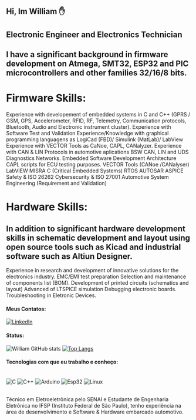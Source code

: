 ## Hi, Im William ✋

## Electronic Engineer and Electronics Technician

## I have a significant background in firmware development on Atmega, SMT32, ESP32 and PIC microcontrollers and other families 32/16/8 bits. 

# Firmware Skills: 

 Experience with developement of embedded systems in C and C++ (GPRS / GSM, GPS, Accelerometer, RFID, RF, Telemetry, Communication protocols, Bluetooth, Audio and Electronic instrument cluster).
 Experience with Software Test and Validation
 Experience/Knowledge with graphical programming languagens as LogiCad (FBD)/ Simulink (MatLab)/ LabView 
 Experience with VECTOR Tools as CaNoe, CAPL, CANalyzer. 
 Experience with CAN & LIN Protocols in automotive aplications
 BSW CAN, LIN and UDS Diagnostics Networks.
 Embedded Software Development Architecture
 CAPL scripts for ECU testing purposes.
 VECTOR Tools (CANoe /CANalyser)
 LabVIEW
 MISRA C (Critical Embedded Systems)
 RTOS
AUTOSAR
ASPICE 
Safety & ISO 26262
Cybersecurity & ISO 27001
Automotive System Engineering (Requirement and Validation)


# Hardware Skills: 

## In addition to significant hardware development skills in schematic development and layout using open source tools such as Kicad and industrial software such as Altiun Designer.

Experience in research and development of innovative solutions for the electronics industry.
EMC/EMI test preparation 
Selection and maintenance of components list (BOM).
Development of printed circuits (schematics and layout)
Advanced of LTSPICE simulation
Debugging electronic boards.
Troubleshooting in Eletronic Devices. 


#### Meus Contatos: 
[![LinkedIn](https://img.shields.io/badge/LinkedIn-0077B5?style=for-the-badge&logo=linkedin&logoColor=white)](https://www.linkedin.com/in/william-souza-santos-59037b1a9/)

#### Status: 
![William GitHub stats](https://github-readme-stats.vercel.app/api?username=William-Souza-Santos&show_icons=true&theme=tokyonight)
[![Top Langs](https://github-readme-stats.vercel.app/api/top-langs/?username=William-Souza-Santos)](https://github.com/William-Souza-Santos/github-readme-stats)
#### Tecnologias com que eu trabalho e conheço: 
<div style="display: inline_block"><br/>
     <img align="center" alt="C" src="https://img.shields.io/badge/C-00599C?style=for-the-badge&logo=c&logoColor=white"/>
     <img align="center" alt="C++" src="https://img.shields.io/badge/C%2B%2B-00599C?style=for-the-badge&logo=c%2B%2B&logoColor=white"/>
     <img align="center" alt="Arduino" src="https://img.shields.io/badge/Arduino-00979D?style=for-the-badge&logo=Arduino&logoColor=white"/>
     <img align="center" alt="Esp32" src="https://img.shields.io/badge/espressif-E7352C?style=for-the-badge&logo=espressif&logoColor=white"/>
     <img align="center" alt="Linux" src="https://img.shields.io/badge/Linux-FCC624?style=for-the-badge&logo=linux&logoColor=black"/>
</div> <br/>

Técnico em Eletroeletrônica pelo SENAI e Estudante de Engenharia Eletrônica no IFSP (Instituto Federal de São Paulo), tenho experiência na área de desenvolvimento e Software & Hardware embarcado automotivo. 

